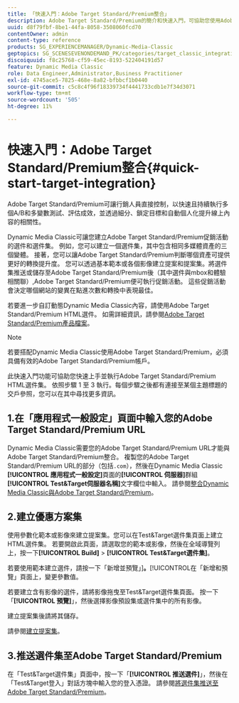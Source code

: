 ```yaml
---
title: 「快速入門：Adobe Target Standard/Premium整合」
description: Adobe Target Standard/Premium的簡介和快速入門，可協助您使用Adobe Target Standard/Premium整合技術快速上手並執行。
uuid: d8f79fbf-8be1-44fa-8058-3508060fcd70
contentOwner: admin
content-type: reference
products: SG_EXPERIENCEMANAGER/Dynamic-Media-Classic
geptopics: SG_SCENESEVENONDEMAND_PK/categories/target_classic_integration
discoiquuid: f8c25768-cf59-45ec-8193-522404191d57
feature: Dynamic Media Classic
role: Data Engineer,Administrator,Business Practitioner
exl-id: 4745ace5-7825-468e-8a82-bfbbcf1b0440
source-git-commit: c5c8c4f96f18339734f4441733cdb1e7f34d3071
workflow-type: tm+mt
source-wordcount: '505'
ht-degree: 11%

---
```


# 快速入門：Adobe Target Standard/Premium整合{#quick-start-target-integration}

Adobe Target Standard/Premium可讓行銷人員直接控制，以快速且持續執行多個A/B和多變數測試、評估成效，並透過細分、鎖定目標和自動個人化提升線上內容的相關性。

Dynamic Media Classic可讓您建立Adobe Target Standard/Premium促銷活動的選件和選件集。 例如，您可以建立一個選件集，其中包含相同多媒體資產的三個變體。 接著，您可以讓Adobe Target Standard/Premium判斷哪個資產可提供更好的轉換提升度。 您可以透過基本範本或各個影像建立提案和提案集。將選件集推送或儲存至Adobe Target Standard/Premium後（其中選件與mbox和體驗相關聯）,Adobe Target Standard/Premium便可執行促銷活動。 這些促銷活動會決定哪個網站的變異在點進次數和轉換中表現最佳。

若要進一步自訂動態Dynamic Media Classic內容，請使用Adobe Target Standard/Premium HTML選件。 如需詳細資訊，請參閱[Adobe Target Standard/Premium產品檔案](https://experienceleague.adobe.com/docs/target.html)。

>[!NOTE]
>
>若要搭配Dynamic Media Classic使用Adobe Target Standard/Premium，必須具備有效的Adobe Target Standard/Premium帳戶。

此快速入門功能可協助您快速上手並執行Adobe Target Standard/Premium HTML選件集。 依照步驟 1 至 3 執行。每個步驟之後都有連接至某個主題標題的交戶參照，您可以在其中尋找更多資訊。

## 1.在「應用程式一般設定」頁面中輸入您的Adobe Target Standard/Premium URL

Dynamic Media Classic需要您的Adobe Target Standard/Premium URL才能與Adobe Target Standard/Premium整合。 複製您的Adobe Target Standard/Premium URL的部分（包括`.com`），然後在Dynamic Media Classic **[!UICONTROL 應用程式一般設定]**&#x200B;頁面的&#x200B;**[!UICONTROL 伺服器]**&#x200B;群組&#x200B;**[!UICONTROL Test&amp;Target伺服器名稱]**&#x200B;文字欄位中輸入。 請參閱[整合Dynamic Media Classic與Adobe Target Standard/Premium](integrating-dmc-with-target.md#integrating-dmc-with-target)。

## 2.建立優惠方案集

使用參數化範本或影像來建立提案集。您可以在Test&amp;Target選件集頁面上建立HTML選件集。 若要開啟此頁面，請選取您的範本或影像，然後在全域導覽列上，按一下&#x200B;**[!UICONTROL Build]** > **[!UICONTROL Test&amp;Target選件集]**。

若要使用範本建立選件，請按一下「新增並預覽」]**。**[!UICONTROL &#x200B;在「新增和預覽」頁面上，變更參數值。

若要建立含有影像的選件，請將影像拖曳至Test&amp;Target選件集頁面。 按一下「**[!UICONTROL 預覽]**」，然後選擇影像預設集或選件集中的所有影像。

建立提案集後請將其儲存。

請參閱[建立提案集](creating-offer-set.md#creating_an_offer_set)。

## 3.推送選件集至Adobe Target Standard/Premium

在「Test&amp;Target選件集」頁面中，按一下「**[!UICONTROL 推送選件]**」，然後在「Test&amp;Target登入」對話方塊中輸入您的登入憑證。 請參閱[將選件集推送至Adobe Target Standard/Premium](pushing-offer-sets-target.md#pushing_offer_sets_to_target)。
